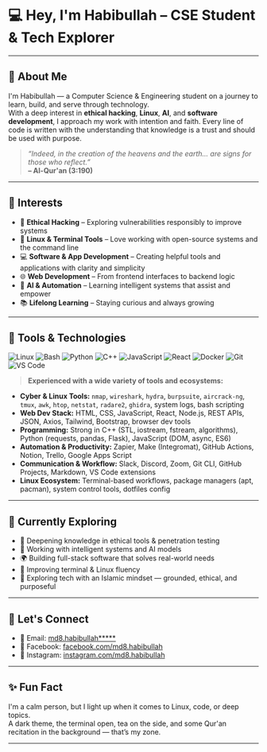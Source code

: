<!-- https://md8-habibullah.github.io/md8-habibullah/ -->

# 💻 Hey, I'm Habibullah – CSE Student & Tech Explorer

---

## 🌌 About Me

I'm Habibullah — a Computer Science & Engineering student on a journey to learn, build, and serve through technology.  
With a deep interest in **ethical hacking**, **Linux**, **AI**, and **software development**, I approach my work with intention and faith. Every line of code is written with the understanding that knowledge is a trust and should be used with purpose.

> _“Indeed, in the creation of the heavens and the earth... are signs for those who reflect.”_  
> **– Al-Qur'an (3:190)**

---

## 🧠 Interests

- 🔐 **Ethical Hacking** – Exploring vulnerabilities responsibly to improve systems
- 🐧 **Linux & Terminal Tools** – Love working with open-source systems and the command line
- 💻 **Software & App Development** – Creating helpful tools and applications with clarity and simplicity
- 🌐 **Web Development** – From frontend interfaces to backend logic
- 🤖 **AI & Automation** – Learning intelligent systems that assist and empower
- 📚 **Lifelong Learning** – Staying curious and always growing

---

## 🔧 Tools & Technologies

![Linux](https://img.shields.io/badge/Linux-000000?style=for-the-badge&logo=linux&logoColor=white)
![Bash](https://img.shields.io/badge/Bash-4EAA25?style=for-the-badge&logo=gnubash&logoColor=white)
![Python](https://img.shields.io/badge/Python-3670A0?style=for-the-badge&logo=python&logoColor=white)
![C++](https://img.shields.io/badge/C++-00599C?style=for-the-badge&logo=cplusplus&logoColor=white)
![JavaScript](https://img.shields.io/badge/JavaScript-F7DF1E?style=for-the-badge&logo=javascript&logoColor=black)
![React](https://img.shields.io/badge/React-20232A?style=for-the-badge&logo=react&logoColor=61DAFB)
![Docker](https://img.shields.io/badge/Docker-0db7ed?style=for-the-badge&logo=docker&logoColor=white)
![Git](https://img.shields.io/badge/Git-F05032?style=for-the-badge&logo=git&logoColor=white)
![VS Code](https://img.shields.io/badge/VS%20Code-007ACC?style=for-the-badge&logo=visual-studio-code&logoColor=white)

> **Experienced with a wide variety of tools and ecosystems:**

- **Cyber & Linux Tools:** `nmap`, `wireshark`, `hydra`, `burpsuite`, `aircrack-ng`, `tmux`, `awk`, `htop`, `netstat`, `radare2`, `ghidra`, system logs, bash scripting
- **Web Dev Stack:** HTML, CSS, JavaScript, React, Node.js, REST APIs, JSON, Axios, Tailwind, Bootstrap, browser dev tools
- **Programming:** Strong in C++ (STL, iostream, fstream, algorithms), Python (requests, pandas, Flask), JavaScript (DOM, async, ES6)
- **Automation & Productivity:** Zapier, Make (Integromat), GitHub Actions, Notion, Trello, Google Apps Script
- **Communication & Workflow:** Slack, Discord, Zoom, Git CLI, GitHub Projects, Markdown, VS Code extensions
- **Linux Ecosystem:** Terminal-based workflows, package managers (apt, pacman), system control tools, dotfiles config

---

## 🌱 Currently Exploring

- 🔎 Deepening knowledge in ethical tools & penetration testing
- 🧠 Working with intelligent systems and AI models
- 🌍 Building full-stack software that solves real-world needs
- 🧰 Improving terminal & Linux fluency
- 🤝 Exploring tech with an Islamic mindset — grounded, ethical, and purposeful

---

## 📡 Let's Connect

- 📧 Email: [md8.habibullah*****](mailto:md8.habibullah@gmail.com)
- 📘 Facebook: [facebook.com/md8.habibullah](https://www.facebook.com/md8.habibullah/)
- 📸 Instagram: [instagram.com/md8.habibullah](https://www.instagram.com/md8.habibullah/)

---

## ✨ Fun Fact

I'm a calm person, but I light up when it comes to Linux, code, or deep topics.  
A dark theme, the terminal open, tea on the side, and some Qur'an recitation in the background — that’s my zone.

---

<!-- Crafted with niyyah, honesty, and a love for learning. Bismillah. -->
